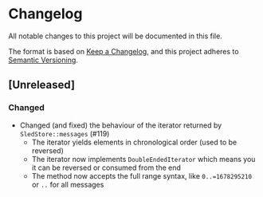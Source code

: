 # Changelog

All notable changes to this project will be documented in this file.

The format is based on [Keep a Changelog](https://keepachangelog.com/en/1.0.0/),
and this project adheres to [Semantic Versioning](https://semver.org/spec/v2.0.0.html).

## [Unreleased]

### Changed

- Changed (and fixed) the behaviour of the iterator returned by `SledStore::messages` (#119)
  * The iterator yields elements in chronological order (used to be reversed)
  * The iterator now implements `DoubleEndedIterator` which means you it can be reversed or consumed from the end
  * The method now accepts the full range syntax, like `0..=1678295210` or `..` for all messages
